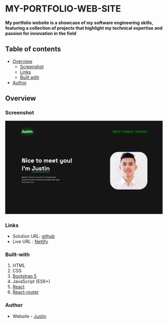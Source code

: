 # MY-PORTFOLIO-WEB-SITE

**My portfolio website is a showcase of my software engineering skills, featuring a collection of projects that highlight my technical expertise and passion for innovation in the field**

## Table of contents

- [Overview](#overview)
  - [Screenshot](#screenshot)
  - [Links](#links)
  - [Built with](#built-width)
- [Author](#author)

## Overview

### Screenshot

![portfolio-main-page](./src/images/page-screenshot.png)

### Links

- Solution URL: [github](https://github.com/tin0312/my-portfolio-website)
- Live URL : [Netlify](https://fabulous-lily-7976cc.netlify.app/)

### Built-with

1. HTML
2. CSS
3. [Bootstrap 5](https://getbootstrap.com/docs/5.0/getting-started/introduction/)
4. JavaScript (ES6+)
5. [React](https://react.dev/)
6. [React-router](https://reactrouter.com/en/main)

### Author

- Website - [Justin](https://fabulous-lily-7976cc.netlify.app/)

